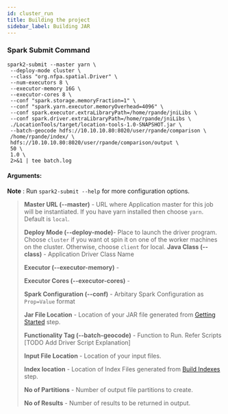 ```yaml
---
id: cluster_run
title: Building the project
sidebar_label: Building JAR
---
```


### Spark Submit Command

```
spark2-submit --master yarn \
 --deploy-mode cluster \
 --class "org.nfpa.spatial.Driver" \
 --num-executors 8 \
 --executor-memory 16G \
 --executor-cores 8 \
 --conf "spark.storage.memoryFraction=1" \
 --conf "spark.yarn.executor.memoryOverhead=4096" \
 --conf spark.executor.extraLibraryPath=/home/rpande/jniLibs \
 --conf spark.driver.extraLibraryPath=/home/rpande/jniLibs \
 ./LocationTools/target/location-tools-1.0-SNAPSHOT.jar \
 --batch-geocode hdfs://10.10.10.80:8020/user/rpande/comparison \
 /home/rpande/index/ \
 hdfs://10.10.10.80:8020/user/rpande/comparison/output \
 50 \
 1.0 \
 2>&1 | tee batch.log
```

  #### Arguments:
  **Note** : Run `spark2-submit --help` for more configuration options.
  > **Master URL (--master)** - URL where Application master for this job will be instantiated. If you have yarn installed then choose `yarn`. Default is `local`.
  >
  > **Deploy Mode (--deploy-mode)**- Place to launch the driver program. Choose `cluster` if you want ot spin it on one of the worker machines on the cluster. Otherwise, choose `client` for local.
  > **Java Class (--class)** - Application Driver Class Name
  >
  > **Executor (--executor-memory)** -
  >
  > **Executor Cores (--executor-cores)** -
  >
  > **Spark Configuration (--conf)** - Arbitary Spark Configuration as `Prop=Value` format
  >
  > **Jar File Location** - Location of your JAR file generated from [Getting Started](GettingStarted.md#geo-coder-runtime-requirements) step.
  >
  > **Functionality Tag (--batch-geocode)** - Function to Run. Refer Scripts [TODO Add Driver Script Explanation]
  >
  > **Input File Location** - Location of your input files.
  >
  > **Index location** - Location of Index Files generated from [Build Indexes](BuildIndex#build-lucene-indexes) step.
  >
  > **No of Partitions** - Number of output file partitions to create.
  >
  > **No of Results** - Number of results to be returned in output.

